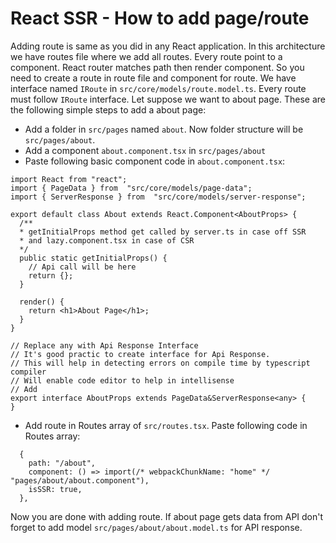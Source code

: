 # React SSR - How to add page/route

Adding route is same as you did in any React application. In this architecture we have routes file where we add all routes. Every route point to a component. React router matches path then render component. So you need to create a route in route file and component for route.
We have interface named `IRoute` in `src/core/models/route.model.ts`.  Every route must follow `IRoute` interface. Let suppose we want to about page. These are the following simple steps to add a about page:

 - Add a folder in `src/pages` named `about`. Now folder structure will be `src/pages/about`.
 - Add a component `about.component.tsx` in `src/pages/about`
 - Paste following basic component code in `about.component.tsx`:
```
import React from "react";
import { PageData } from  "src/core/models/page-data";
import { ServerResponse } from  "src/core/models/server-response";

export default class About extends React.Component<AboutProps> {
  /**
  * getInitialProps method get called by server.ts in case off SSR
  * and lazy.component.tsx in case of CSR
  */
  public static getInitialProps() {
    // Api call will be here
    return {};
  }

  render() {
    return <h1>About Page</h1>;
  }
}

// Replace any with Api Response Interface
// It's good practic to create interface for Api Response.
// This will help in detecting errors on compile time by typescript compiler
// Will enable code editor to help in intellisense
// Add 
export interface AboutProps extends PageData&ServerResponse<any> {
}
```

 - Add route in Routes array of `src/routes.tsx`. Paste following code in Routes array:
```
  {
    path: "/about",
    component: () => import(/* webpackChunkName: "home" */ "pages/about/about.component"),
    isSSR: true,
  },

```

Now you are done with adding route. 
If about page gets data from API don't forget to add model `src/pages/about/about.model.ts` for API response.
